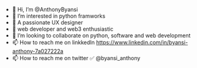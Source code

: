 - 👋 Hi, I’m @AnthonyByansi
- 👀 I’m interested in python framworks
- 🌱 A passionate UX designer
-  🌱 web developer and web3 enthusiastic 
- 💞️ I’m looking to collaborate on python, software and web development
- 📫 How to reach me on linkkedIn https://www.linkedin.com/in/byansi-anthony-7a027222a 
- 📫 How to reach me on twitter ✅ @byansi_anthony

<!---
AnthonyByansi/AnthonyByansi is a ✨ special ✨ repository because its `README.md` (this file) appears on your GitHub profile.
You can click the Preview link to take a look at your changes.
--->

